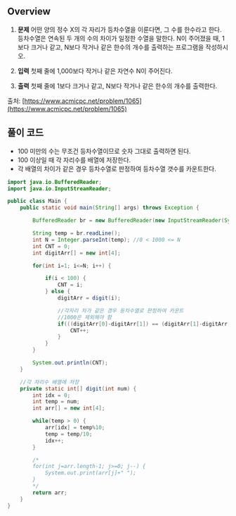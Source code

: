 
## Overview
1. **문제**
어떤 양의 정수 X의 각 자리가 등차수열을 이룬다면, 그 수를 한수라고 한다. 등차수열은 연속된 두 개의 수의 차이가 일정한 수열을 말한다. N이 주어졌을 때, 1보다 크거나 같고, N보다 작거나 같은 한수의 개수를 출력하는 프로그램을 작성하시오.    

2. **입력**
첫째 줄에 1,000보다 작거나 같은 자연수 N이 주어진다.    

3. **출력**
첫째 줄에 1보다 크거나 같고, N보다 작거나 같은 한수의 개수를 출력한다.    

출처: [https://www.acmicpc.net/problem/1065](https://www.acmicpc.net/problem/1065)

## 풀이 코드
- 100 미만의 수는 무조건 등차수열이므로 숫자 그대로 출력하면 된다.
- 100 이상일 때 각 자리수를 배열에 저장한다.
- 각 배열의 차이가 같은 경우 등차수열로 판정하여 등차수열 갯수를 카운트한다.

```java
import java.io.BufferedReader;
import java.io.InputStreamReader;

public class Main {
	public static void main(String[] args) throws Exception {

		BufferedReader br = new BufferedReader(new InputStreamReader(System.in));

		String temp = br.readLine();
		int N = Integer.parseInt(temp);	//0 < 1000 <= N
		int CNT = 0;
		int digitArr[] = new int[4];

		for(int i=1; i<=N; i++) {

			if(i < 100) {
				CNT = i;
			} else {
				digitArr = digit(i);

				//각자리 차가 같은 경우 등차수열로 판정하여 카운트
				//1000은 제외해야 함
				if(((digitArr[0]-digitArr[1]) == (digitArr[1]-digitArr[2])) && i != 1000) {
					CNT++;
				}
			}
		}

		System.out.println(CNT);
	}

	//각 자리수 배열에 저장
	private static int[] digit(int num) {
		int idx = 0;
		int temp = num;
		int arr[] = new int[4];

		while(temp > 0) {
			arr[idx] = temp%10;
			temp = temp/10;
			idx++;
		}

		/*
		for(int j=arr.length-1; j>=0; j--) {
			System.out.print(arr[j]+" ");
		}
		*/
		return arr;
	}
}
```
